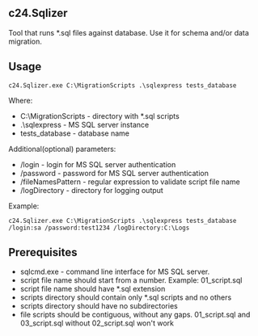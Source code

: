 ## c24.Sqlizer

Tool that runs *.sql files against database. Use it for schema and/or data migration.

## Usage

	c24.Sqlizer.exe C:\MigrationScripts .\sqlexpress tests_database

Where:

- C:\MigrationScripts - directory with *.sql scripts
- .\sqlexpress - MS SQL server instance
- tests_database - database name
	
Additional(optional) parameters:

- /login - login for MS SQL server authentication
- /password - password for MS SQL server authentication
- /fileNamesPattern - regular expression to validate script file name
- /logDirectory - directory for logging output

Example:

	c24.Sqlizer.exe C:\MigrationScripts .\sqlexpress tests_database /login:sa /password:test1234 /logDirectory:C:\Logs
	
## Prerequisites

- sqlcmd.exe - command line interface for MS SQL server.
- script file name should start from a number. Example: 01\_script.sql
- script file name should have *.sql extension
- scripts directory should contain only *.sql scripts and no others
- scripts directory should have no subdirectories
- file scripts should be contiguous, without any gaps. 01\_script.sql and 03\_script.sql without 02\_script.sql won't work 